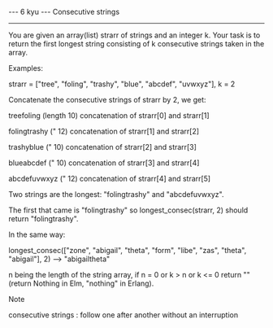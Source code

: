--- 6 kyu --- Consecutive strings

------

You are given an array(list) strarr of strings and an integer k. Your task is to return the first longest string consisting of k consecutive strings taken in the array.

Examples:

strarr = ["tree", "foling", "trashy", "blue", "abcdef", "uvwxyz"], k = 2

Concatenate the consecutive strings of strarr by 2, we get:

treefoling   (length 10)  concatenation of strarr[0] and strarr[1]

folingtrashy ("      12)  concatenation of strarr[1] and strarr[2]

trashyblue   ("      10)  concatenation of strarr[2] and strarr[3]

blueabcdef   ("      10)  concatenation of strarr[3] and strarr[4]

abcdefuvwxyz ("      12)  concatenation of strarr[4] and strarr[5]

Two strings are the longest: "folingtrashy" and "abcdefuvwxyz".

The first that came is "folingtrashy" so 
longest_consec(strarr, 2) should return "folingtrashy".

In the same way:

longest_consec(["zone", "abigail", "theta", "form", "libe", "zas", "theta", "abigail"], 2) --> "abigailtheta"

n being the length of the string array, if n = 0 or k > n or k <= 0 return "" (return Nothing in Elm, "nothing" in Erlang).

Note

consecutive strings : follow one after another without an interruption